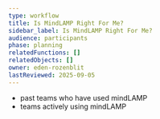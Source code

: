 ```yaml
---
type: workflow
title: Is MindLAMP Right For Me?
sidebar_label: Is MindLAMP Right For Me?
audience: participants
phase: planning
relatedFunctions: []
relatedObjects: []
owner: eden-rozenblit
lastReviewed: 2025-09-05
---
```

- past teams who have used mindLAMP
- teams actively using mindLAMP